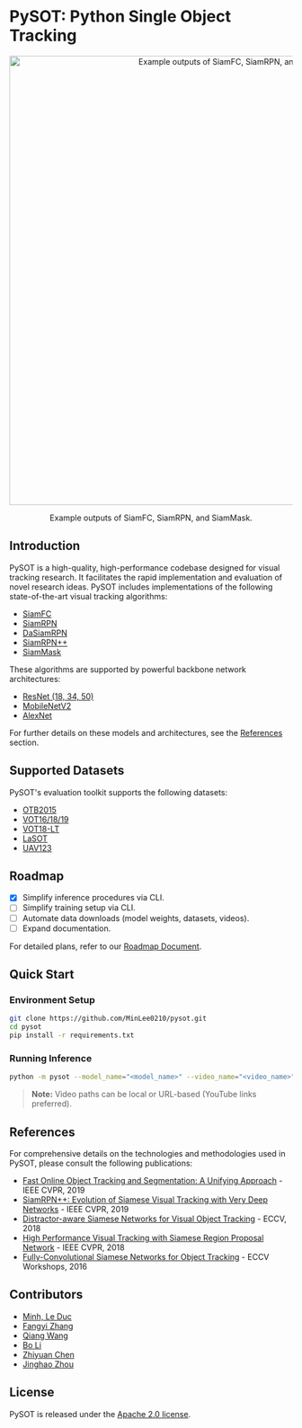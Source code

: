 # PySOT: Python Single Object Tracking

<div align="center">
  <img src="asset/demo/bag_demo.gif" width="800px" alt="Example outputs of SiamFC, SiamRPN, and SiamMask"/>
  <p>Example outputs of SiamFC, SiamRPN, and SiamMask.</p>
</div>

## Introduction

PySOT is a high-quality, high-performance codebase designed for visual tracking research. It facilitates the rapid implementation and evaluation of novel research ideas. PySOT includes implementations of the following state-of-the-art visual tracking algorithms:

- [SiamFC](https://arxiv.org/abs/1606.09549)
- [SiamRPN](http://openaccess.thecvf.com/content_cvpr_2018/html/Li_High_Performance_Visual_CVPR_2018_paper.html)
- [DaSiamRPN](https://arxiv.org/abs/1808.06048)
- [SiamRPN++](https://arxiv.org/abs/1812.11703)
- [SiamMask](https://arxiv.org/abs/1812.05050)

These algorithms are supported by powerful backbone network architectures:

- [ResNet (18, 34, 50)](https://arxiv.org/abs/1512.03385)
- [MobileNetV2](https://arxiv.org/abs/1801.04381)
- [AlexNet](https://papers.nips.cc/paper/4824-imagenet-classification-with-deep-convolutional-neural-networks)

For further details on these models and architectures, see the [References](#references) section.

## Supported Datasets

PySOT's evaluation toolkit supports the following datasets:

- [OTB2015](http://faculty.ucmerced.edu/mhyang/papers/pami15_tracking_benchmark.pdf)
- [VOT16/18/19](http://votchallenge.net)
- [VOT18-LT](http://votchallenge.net/vot2018/index.html)
- [LaSOT](https://arxiv.org/pdf/1809.07845.pdf)
- [UAV123](https://arxiv.org/pdf/1804.00518.pdf)

## Roadmap

- [x] Simplify inference procedures via CLI.
- [ ] Simplify training setup via CLI.
- [ ] Automate data downloads (model weights, datasets, videos).
- [ ] Expand documentation.

For detailed plans, refer to our [Roadmap Document](asset/roadmap/TODO.md).

## Quick Start

### Environment Setup

```bash
git clone https://github.com/MinLee0210/pysot.git
cd pysot
pip install -r requirements.txt
```

### Running Inference

```bash
python -m pysot --model_name="<model_name>" --video_name="<video_name>"
```

> **Note:** Video paths can be local or URL-based (YouTube links preferred).

## References

For comprehensive details on the technologies and methodologies used in PySOT, please consult the following publications:

- [Fast Online Object Tracking and Segmentation: A Unifying Approach](https://arxiv.org/abs/1812.05050) - IEEE CVPR, 2019
- [SiamRPN++: Evolution of Siamese Visual Tracking with Very Deep Networks](https://arxiv.org/abs/1812.11703) - IEEE CVPR, 2019
- [Distractor-aware Siamese Networks for Visual Object Tracking](https://arxiv.org/abs/1808.06048) - ECCV, 2018
- [High Performance Visual Tracking with Siamese Region Proposal Network](http://openaccess.thecvf.com/content_cvpr_2018/html/Li_High_Performance_Visual_CVPR_2018_paper.html) - IEEE CVPR, 2018
- [Fully-Convolutional Siamese Networks for Object Tracking](https://arxiv.org/abs/1606.09549) - ECCV Workshops, 2016

## Contributors

- [Minh, Le Duc](https://github.com/MinLee0210)
- [Fangyi Zhang](https://github.com/StrangerZhang)
- [Qiang Wang](http://www.robots.ox.ac.uk/~qwang/)
- [Bo Li](http://bo-li.info/)
- [Zhiyuan Chen](https://zyc.ai/)
- [Jinghao Zhou](https://shallowtoil.github.io/)

## License

PySOT is released under the [Apache 2.0 license](https://github.com/MinLee0210/pysot/blob/master/LICENSE).
